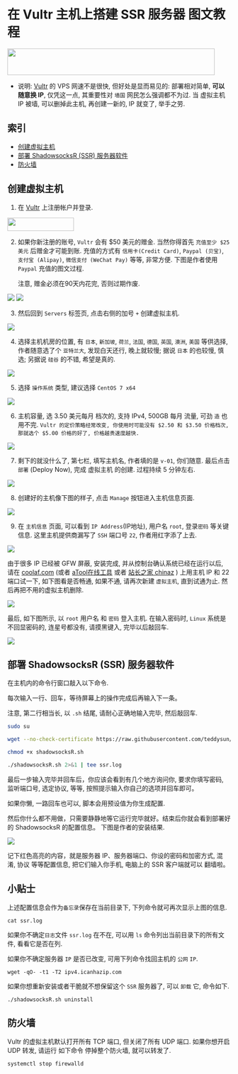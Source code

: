 # 在 Vultr 主机上搭建 SSR 服务器 图文教程

<a href="https://www.vultr.com/?ref=7772227-4F"><img src="https://www.vultr.com/media/banner_2.png" width="468" height="60"></a>

- 说明: [Vultr](https://www.vultr.com/?ref=7772227-4F) 的 VPS 网速不是很快, 但好处是显而易见的: 部署相对简单, **可以随意换 IP**, 仅凭这一点, 其重要性对 `墙国` 网民怎么强调都不为过. 当 虚拟主机 IP 被墙, 可以删掉此主机, 再创建一新的, IP 就变了, 举手之劳.

## 索引
- [创建虚拟主机](#创建虚拟主机)
- [部署 ShadowsocksR (SSR) 服务器软件](#部署-shadowsocksr-ssr-服务器软件)
- [防火墙](#防火墙)

## 创建虚拟主机

1. 在 [Vultr](https://www.vultr.com/?ref=7772227-4F) 上注册帐户并登录.

<a href="https://www.vultr.com/?ref=7772227-4F"><img src="vultr/logo_onwhite.svg" width="150" height="30"></a>

2. 如果你新注册的账号, `Vultr` 会有 $50 美元的赠金. 当然你得首先 `充值至少 $25 美元` 后赠金才可能到账. 
   充值的方式有 `信用卡(Credit Card)`, `Paypal (贝宝)`, `支付宝 (Alipay)`, `微信支付 (WeChat Pay)` 等等, 非常方便.
   下图是作者使用 `Paypal` 充值的图文过程.

   注意, 赠金必须在90天内花完, 否则过期作废.

<img src="vultr/billing.png" />

<img src="vultr/paypal.png" />

3. 然后回到 `Servers` 标签页, 点击右侧的加号 `+` 创建虚拟主机.

<img src="vultr/server.png" />

4. 选择主机机房的位置, 有 `日本`, `新加坡`, `荷兰`, `法国`, `德国`, `英国`, `澳洲`, `美国` 等供选择, 
   作者随意选了个 `亚特兰大`, 发现白天还行, 晚上就较慢; 据说 `日本` 的也较慢, 慎选; 另据说 `硅谷` 的不错, 希望是真的.

<img src="vultr/location.png" />

5. 选择 `操作系统` 类型, 建议选择 `CentOS 7 x64`

<img src="vultr/type.png" />

6. 主机容量, 选 3.50 美元每月 档次的, 支持 IPv4, 500GB 每月 流量, 可劲 `造` 也用不完. `Vultr 的定价策略经常改变, 你使用时可能没有 $2.50 和 $3.50 价格档次, 那就选个 $5.00 价格的好了, 价格越贵速度越快.`

<img src="vultr/size.png" />

7. 剩下的就没什么了, 第七栏, 填写主机名, 作者填的是 `v-01`, 你们随意. 
   最后点击 `部署` (Deploy Now), 完成 虚拟主机 的创建. 过程持续 5 分钟左右.

<img src="vultr/deploy.png" />

8. 创建好的主机像下图的样子, 点击 `Manage` 按钮进入主机信息页面.

<img src="vultr/created.png" />

9. 在 `主机信息` 页面, 可以看到 `IP Address`(IP地址), 用户名 `root`, 登录`密码` 等关键信息. 
   这里主机提供商漏写了 `SSH` 端口号 `22`, 作者用红字添了上去. 
   
<img src="vultr/host.png" />

   由于很多 IP 已经被 GFW 屏蔽, 安装完成, 并从控制台确认系统已经在运行以后, 请在 [coolaf.com](http://coolaf.com/tool/port) (或者 [aTool在线工具](http://atool.org/port_scanner.php) 或者 [站长之家 chinaz](http://old.tool.chinaz.com/port/) ) 上用主机 IP 和 22 端口试一下, 如下图看是否畅通, 如果不通, 请再次新建 `虚拟主机`, 直到试通为止. 然后再把不用的虚拟主机删除. 

<img src="vultr/port-scan.png" />

   最后, 如下图所示, 以 `root` 用户名 和 `密码` 登入主机. 在输入密码时, `Linux` 系统是不回显密码的, 连星号都没有, 请摸黑键入, 完毕以后敲回车.

<img src="vultr/host.png" />

## 部署 ShadowsocksR (SSR) 服务器软件

在主机内的命令行窗口敲入以下命令.

每次输入一行、回车，等待屏幕上的操作完成后再输入下一条。

注意, 第二行相当长, 以 `.sh` 结尾, 请耐心正确地输入完毕, 然后敲回车.

```bash
sudo su

wget --no-check-certificate https://raw.githubusercontent.com/teddysun/shadowsocks_install/master/shadowsocksR.sh

chmod +x shadowsocksR.sh

./shadowsocksR.sh 2>&1 | tee ssr.log
```

最后一步输入完毕并回车后，你应该会看到有几个地方询问你, 要求你填写密码, 监听端口号, 选定协议, 等等, 按照提示输入你自己的选项并回车即可。

如果你懒, 一路回车也可以, 脚本会用预设值为你生成配置. 

然后你什么都不用做，只需要静静地等它运行完毕就好。结束后你就会看到部署好的 ShadowsocksR 的配置信息。
下图是作者的安装结果.

<img src="vultr/ssr.png" />

记下红色高亮的内容，就是服务器 IP、服务器端口、你设的密码和加密方式, 混淆, 协议 等等配置信息, 
把它们输入你手机, 电脑上的 SSR 客户端就可以 翻墙啦。

## 小贴士

上述配置信息会作为`备忘录`保存在当前目录下, 下列命令就可再次显示上图的信息.
```
cat ssr.log
```
如果你不确定`日志`文件 `ssr.log` 在不在, 可以用 `ls` 命令列出当前目录下的所有文件, 看看它是否在列.

如果你不确定服务器 `IP` 是否已改变, 可用下列命令找回主机的 `公网` `IP`.
```
wget -qO- -t1 -T2 ipv4.icanhazip.com
```
如果你想重新安装或者干脆就不想保留这个 `SSR` 服务器了, 可以 `卸载` 它, 命令如下.
```
./shadowsocksR.sh uninstall
```

## 防火墙

Vultr 的虚拟主机默认打开所有 TCP 端口, 但关闭了所有 UDP 端口. 
如果你想开启 UDP 转发, 请运行 如下命令 停掉整个防火墙, 就可以转发了.
```
systemctl stop firewalld
```
